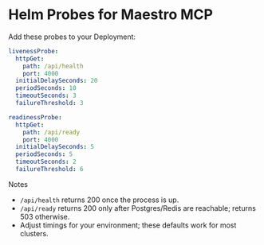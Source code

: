 # Helm Probes for Maestro MCP

Add these probes to your Deployment:

```yaml
livenessProbe:
  httpGet:
    path: /api/health
    port: 4000
  initialDelaySeconds: 20
  periodSeconds: 10
  timeoutSeconds: 3
  failureThreshold: 3

readinessProbe:
  httpGet:
    path: /api/ready
    port: 4000
  initialDelaySeconds: 5
  periodSeconds: 5
  timeoutSeconds: 2
  failureThreshold: 6
```

Notes

- `/api/health` returns 200 once the process is up.
- `/api/ready` returns 200 only after Postgres/Redis are reachable; returns 503 otherwise.
- Adjust timings for your environment; these defaults work for most clusters.
